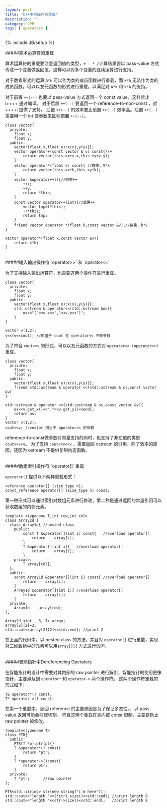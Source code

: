 ```yaml
---
layout: post
title: "C++中的操作符重载"
description: ""
category: CPP
tags: [ operators ]
---
```

{% include JB/setup %}

#####算术运算符的重载

算术运算符的重载要注意返回值的类型，`+ - * /`计算结果要以 pass-value 方式传递一个变量做返回值，这样可以对多个变量的连续运算进行支持。

对于数乘形式的运算 `A*k` 可以作为类的成员函数进行重载，而 `k*A` 无法作为类的成员函数，可以以友元函数的形式进行重载。以满足对 `A*k` 和 `k*A` 的支持。

对于前置 `++(--)` 也要以 pass-value 方式返回一个 const value，这样禁止 i++++ 通过编译。
对于后置 `++(--)` 要返回一个 reference-to-non-const ，对 ++++i 提供了支持。
后置 `++(--)` 的效率要比前置 `++(--)` 效率高。后置 `++(--)` 需要用一个 int 做参数来区别前置 `++(--)`。


	class vector{
      private:
        float x;
        float y;
      public:
        vector(float x,float y):x(x),y(y){};
	    vector operator+(const vector & v) const{//+
	        return vector(this->x+v.x,this->y+v.y);
	    }
	    vector operator*(float k) const{ //数乘，V*k
			return vector(this->x*k,this->y*k);
	    }
	    vector &operator++(){//前置++ 
	        ++x;
	        ++y;
	        return *this;
		}
	    const vector operator++(int){//后置++ 
	        vector tmp=(*this);
	        ++*this;
	        return tmp; 
		}
	    friend vector operator *(float k,const vector &v);//数乘，k*V
	}
	
	vector operator*(float k,const vector &v){
	    return v*k;
	}
	


</br>	
#####输入输出操作符 `operator>>` 和 `operator<<`

为了支持输入输出运算符，也需要这两个操作符进行重载。

	class vector{
      private:
        float x;
        float y;
      public:
        vector(float x,float y):x(x),y(y){};
	    std::ostream & operator<<(std::ostream &os){
	        os<<"("<<v.x<<","<<v.y<<")";
		}
	}
    
	vector v(1,2);
    v<<(v<<cout); //相当于 cout 在 operator<< 中做参数 
	
为了符合 `cout<<v` 的形式，可以以友元函数的方式对 `operator<< (operator>>)` 重载。
	
	class vector{
      private:
        float x;
        float y;
      public:
        vector(float x,float y):x(x),y(y){};
	    friend std::ostream & operator <<(std::ostream & os,const vector &v)
	}
	
	std::ostream & operator <<(std::ostream & os,const vector &v){
        os<<v.get_x()<<","<<v.get_y()<<endl;
        return os;
	}
	vector v(1,2);
    cout<<v; //vector 相当于 operator<< 的参数
	
reference-to-const做参数对常量支持的同时，也支持了非左值的类型 `cout<<v+v`。
为了支持 `cout<<v<<v` ，需要返回 ostream 的引用，除了效率的原因，还因为 ostream 不提供复制构造函数。
	
</br>
#####数组索引操作符 `operator[]` 重载
 
`operator[]` 提供以下两种重载形式：

	reference operator[] (size_type n);
	const_reference operator[] (size_type n) const;

第一种形式可以通过索引对数组元素进行修改，第二种是通过返回的常量引用可以获取数组的内部元素。

	template <typename T,int row,int col>
	class Array2d {
	  class Array1d{ //nested class
	    public:
	        const T &operator[](int i) const{	//overload operator[]
	            return    array[i];   
	        }
	        T &operator[](int i){	//overload operator[]
	            return    array[i];   
	        }
	    private:
	        T array[col];             
	  };
      public:
	    const Array1d &operator[](int i) const{	//overload operator[]
	        return    array[i];   
	    }
	    Array1d &operator[](int i){	//overload operator[]
	        return    array[i];   
	    }
	  private:
	    Array1d    array[row];     
	};
	
	Array2d <int , 3, 7> array;
	array[2][2]=2;
	std::cout<<array[2][2]<<std::endl; //print 2

在上面的代码中，以 nested class 的方法，并且对 `operator[]` 进行重载，实现对二维数组中的元素可以用`array[][]` 方式进行访问。
	
</br>
#####智能指针中Dereferencing Operators

在智能指针的设计中需要对其内部的 raw pointer 进行解引，智能指针的使用更像指针，主要涉及到 `operator*` 和 `operator->` 两个操作符。
这两个操作符重载的形式如下:

	T& operator*() const;
	T* operator->() const;
	
在第一个重载中，返回 reference 的主要原因是为了保证多态性。，以 pass-value 返回可能会引起切割。
而且这两个重载在类内被 const 限制，主要是防止 raw pointer 被修改。

	template<typename T>
	class PTR{
	  public:
	    PTR(T *p):ptr(p){}
	    T &operator*() const{
	        return *ptr;
	    }
        T *operator->()const{
	        return ptr;
	    }
	  private:
	    T *ptr;      //raw pointer
	};

	PTR<std::string> str(new string("i'm here"));
	std::cout<<"length "<<(*str).size()<<std::endl;	//print length 8
	std::cout<<"length "<<str->size()<<std::endl;	//print length 8


